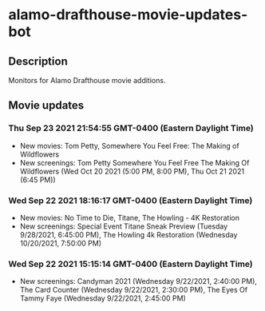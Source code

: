 # alamo-drafthouse-movie-updates-bot

## Description

Monitors for Alamo Drafthouse movie additions.

## Movie updates

### Thu Sep 23 2021 21:54:55 GMT-0400 (Eastern Daylight Time)

- New movies: Tom Petty, Somewhere You Feel Free: The Making of Wildflowers
- New screenings: Tom Petty Somewhere You Feel Free The Making Of Wildflowers (Wed Oct 20 2021 (5:00 PM, 8:00 PM), Thu Oct 21 2021 (6:45 PM))

### Wed Sep 22 2021 18:16:17 GMT-0400 (Eastern Daylight Time)

- New movies: No Time to Die, Titane, The Howling - 4K Restoration
- New screenings: Special Event Titane Sneak Preview (Tuesday 9/28/2021, 6:45:00 PM), The Howling 4k Restoration (Wednesday 10/20/2021, 7:50:00 PM)

### Wed Sep 22 2021 15:15:14 GMT-0400 (Eastern Daylight Time)

- New screenings: Candyman 2021 (Wednesday 9/22/2021, 2:40:00 PM), The Card Counter (Wednesday 9/22/2021, 2:30:00 PM), The Eyes Of Tammy Faye (Wednesday 9/22/2021, 2:45:00 PM)
